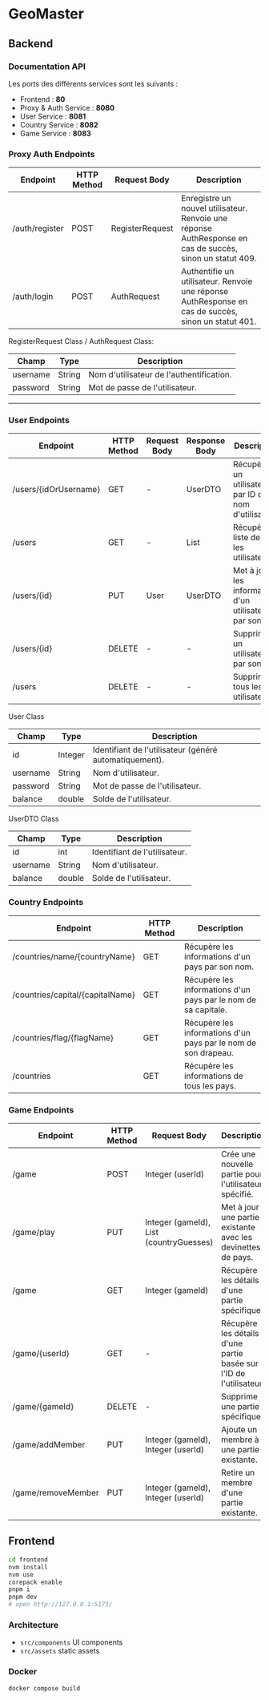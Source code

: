 # GeoMaster

## Backend

### Documentation API

Les ports des différents services sont les suivants :

- Frontend : **80**
- Proxy & Auth Service : **8080**
- User Service : **8081**
- Country Service : **8082**
- Game Service : **8083**

### Proxy Auth Endpoints

| Endpoint          | HTTP Method | Request Body      | Description             |
|-------------------|-------------|-------------------|-------------------------|
| /auth/register    | POST        | RegisterRequest   | Enregistre un nouvel utilisateur. Renvoie une réponse AuthResponse en cas de succès, sinon un statut 409. |
| /auth/login       | POST        | AuthRequest       | Authentifie un utilisateur. Renvoie une réponse AuthResponse en cas de succès, sinon un statut 401.       |

RegisterRequest Class / AuthRequest Class:

| Champ     | Type   | Description                  |
|-----------|--------|------------------------------|
| username  | String | Nom d'utilisateur de l'authentification. |
| password  | String | Mot de passe de l'utilisateur.           |

--- 

### User Endpoints

| Endpoint                | HTTP Method | Request Body | Response Body       | Description                                              |
|-------------------------|-------------|--------------|---------------------|----------------------------------------------------------|
| /users/{idOrUsername}   | GET         | -            | UserDTO             | Récupère un utilisateur par ID ou nom d'utilisateur.     |
| /users                  | GET         | -            | List<UserDTO>       | Récupère la liste de tous les utilisateurs.              |
| /users/{id}             | PUT         | User         | UserDTO             | Met à jour les informations d'un utilisateur par son ID. |
| /users/{id}             | DELETE      | -            | -                   | Supprime un utilisateur par son ID.                      |
| /users                  | DELETE      | -            | -                   | Supprime tous les utilisateurs.                          |


User Class

| Champ     | Type    | Description                   |
|-----------|---------|-------------------------------|
| id        | Integer | Identifiant de l'utilisateur (généré automatiquement). |
| username  | String  | Nom d'utilisateur.            |
| password  | String  | Mot de passe de l'utilisateur.|
| balance   | double  | Solde de l'utilisateur.       |

UserDTO Class

| Champ     | Type    | Description                  |
|-----------|---------|------------------------------|
| id        | int     | Identifiant de l'utilisateur.|
| username  | String  | Nom d'utilisateur.           |
| balance   | double  | Solde de l'utilisateur.      |

### Country Endpoints

| Endpoint                          | HTTP Method | Description                                                   |
|-----------------------------------|-------------|---------------------------------------------------------------|
| /countries/name/{countryName}     | GET         | Récupère les informations d'un pays par son nom.              |
| /countries/capital/{capitalName}  | GET         | Récupère les informations d'un pays par le nom de sa capitale.|
| /countries/flag/{flagName}        | GET         | Récupère les informations d'un pays par le nom de son drapeau.|
| /countries                        | GET         | Récupère les informations de tous les pays.                   |

### Game Endpoints

| Endpoint                | HTTP Method | Request Body                         | Description                                                 |
|-------------------------|-------------|--------------------------------------|-------------------------------------------------------------|
| /game                   | POST        | Integer (userId)                     | Crée une nouvelle partie pour l'utilisateur spécifié.       |
| /game/play              | PUT         | Integer (gameId), List<String> (countryGuesses) | Met à jour une partie existante avec les devinettes de pays. |
| /game                   | GET         | Integer (gameId)                     | Récupère les détails d'une partie spécifique.               |
| /game/{userId}          | GET         | -                                    | Récupère les détails d'une partie basée sur l'ID de l'utilisateur. |
| /game/{gameId}          | DELETE      | -                                    | Supprime une partie spécifique.                             |
| /game/addMember         | PUT         | Integer (gameId), Integer (userId)   | Ajoute un membre à une partie existante.                    |
| /game/removeMember      | PUT         | Integer (gameId), Integer (userId)   | Retire un membre d'une partie existante.                    |


## Frontend

```bash
cd frontend
nvm install
nvm use
corepack enable
pnpm i
pnpm dev
# open http://127.0.0.1:5173/
```

### Architecture

- `src/components` UI components
- `src/assets` static assets

### Docker

```bash
docker compose build
```
